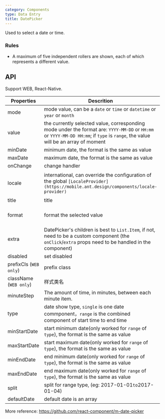 ```yaml
---
category: Components
type: Data Entry
title: DatePicker
---
```


Used to select a date or time.

### Rules
- A maximum of five independent rollers are shown, each of which represents a different value.


## API

Support WEB, React-Native.

Properties | Descrition | Type | Default
-----------|------------|------|--------
| mode  | mode value, can be a `date` or `time` or `datetime` or `year` or `month` | String | `date` |
| value | the currently selected value, corresponding mode under the format are: `YYYY-MM-DD` or `HH:mm` or `YYYY-MM-DD HH:mm`; if `type` is `range`, the value will be an array of moment | [moment](http://momentjs.com/) | - |
| minDate   | minimum date, the format is the same as value | [moment](http://momentjs.com/)  |  -  |
| maxDate   | maximum date, the format is the same as value | [moment](http://momentjs.com/)  |  -  |
| onChange  | change handler | (date: Object): void |  -  |
| locale   | international, can override the configuration of the global `[LocaleProvider](https://mobile.ant.design/components/locale-provider)` | Object: {DatePickerLocale: {year, month, day, hour, minute}, okText, dismissText} |  -  |
| title  | title | string/React.ReactElement |  -  |
| format  | format the selected value | (value:moment) => string/string | `(val) => { return val; }`  |
| extra   | DatePicker's children is best to `List.Item`, if not, need to be a custom component (the `onClick`/`extra` props need to be handled in the component) | String  |  `请选择`  |
| disabled   | set disabled  | Boolean |    false  |
| prefixCls (`WEB only`) |  prefix class  | string | `am-picker` |
| className (`WEB only`) |  样式类名 | string | - |
| minuteStep |   The amount of time, in minutes, between each minute item.    | Number | 1 |
| type  | date show type, `single` is one date commponent，`range` is the combined component of start time to end time | String | `single`  |
| minStartDate   | start minimum date(only worked for `range` of `type`), the format is the same as value | [moment](http://momentjs.com/)  |  -  |
| maxStartDate   | start maximum date(only worked for `range` of `type`), the format is the same as value | [moment](http://momentjs.com/)  |  -  |
| minEndDate   | end minimum date(only worked for `range` of `type`), the format is the same as value | [moment](http://momentjs.com/)  |  -  |
| maxEndDate   | end maximum date(only worked for `range` of `type`), the format is the same as value | [moment](http://momentjs.com/)  |  -  |
| split  | split for range type, (eg: 2017-01-01`to`2017-01-04) | string |  `-`  |
| defaultDate   | default date is an array | [moment](http://momentjs.com/)  |  -  |

More reference: https://github.com/react-component/m-date-picker
